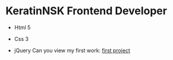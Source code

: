 # KeratinNSK Frontend Developer
- Html 5
* Css 3
+ jQuery
Сan you view my first work: [first project](https://xoliss.github.io/KeratinNSK/)
